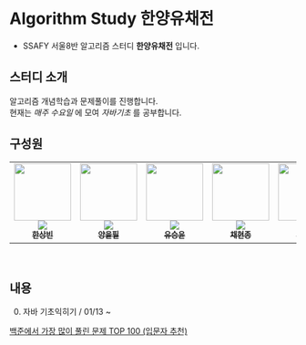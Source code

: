 # Algorithm Study 한양유채전

- SSAFY 서울8반 알고리즘 스터디 __한양유채전__ 입니다.

## 스터디 소개

알고리즘 개념학습과 문제풀이를 진행합니다.  
현재는 _매주 수요일_ 에 모여 _자바기초_ 를 공부합니다.
<br/>

## 구성원

<table>
  <tr>
    <td align="center"><a href="https://github.com/woohiq"><img src="https://avatars.githubusercontent.com/u/101312787?v=4?v=4?s=100" width="100px;" alt=""/><br /><img src="http://mazassumnida.wtf/api/mini/generate_badge?boj=leox97" widt="100px"><br /><sub><b>한상빈</b></sub></a><br /></td>
    <td align="center"><a href="https://github.com/dreammandoo"><img src="https://avatars.githubusercontent.com/u/122426133?v=4?s=100" width="100px;" alt=""/><br /><img src="http://mazassumnida.wtf/api/mini/generate_badge?boj=dreammandoo" widt="100px"><br /><sub><b>양을필</b></sub></a><br /></td>      
    <td align="center"><a href="https://github.com/s-y-yu"><img src="https://avatars.githubusercontent.com/u/82228797?v=4?s=100" width="100px;" alt=""/><br /><img src="http://mazassumnida.wtf/api/mini/generate_badge?boj=syu" widt="100px"><br /><sub><b>유승윤</b></sub></a><br /></td>
    <td align="center"><a href="https://github.com/hjongc"><img src="https://avatars.githubusercontent.com/u/72199470?v=4" width="100px;" alt=""/><br /><img src="http://mazassumnida.wtf/api/mini/generate_badge?boj=yssg9187" widt="100px"><br /><sub><b>채현종</b></sub></a><br /></td>
    <td align="center"><a href="https://github.com/nutbrown"><img src="https://avatars.githubusercontent.com/u/111677826?v=4?s=100" width="100px;" alt=""/><br /><img src="http://mazassumnida.wtf/api/mini/generate_badge?boj=simbaba" widt="100px"><br /><sub><b>전혜련</b></sub></a><br /></td>     
  </tr>
</table><br/>

## 내용

0. 자바 기초익히기 / 01/13 ~ 

  [백준에서 가장 많이 풀린 문제 TOP 100 (입문자 추천)](https://www.acmicpc.net/workbook/view/2435)
